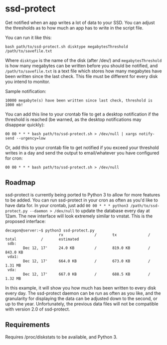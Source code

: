 # ssd-protect
Get notified when an app writes a lot of data to your SSD. You can adjust the thresholds as to how much an app has to write in the script file.

You can run it like this:

`bash path/to/ssd-protect.sh disktype megabytesThreshold /path/to/savefile.txt`

Where `disktype` is the name of the disk (after /dev/) and `megabytesThreshold` is how many megabytes can be written before you should be notified, and `/path/to/savefile.txt` is a text file which stores how many megabytes have been written since the last check. This file must be different for every disk you intend to monitor. 

Sample notification:

`10000 megabyte(s) have been written since last check, threshold is 1000 mb!`

You can add this line to your crontab file to get a desktop notification if the threshold is reached (be warned, as the desktop notifications may disappear quickly):

`00 00 * * * bash path/to/ssd-protect.sh > /dev/null | xargs notify-send --urgency=low` 


Or, add this to your crontab file to get notified if you exceed your threshold writes in a day and send the output to email/whatever you have configured for cron:

`00 00 * * * bash path/to/ssd-protect.sh > /dev/null`

## Roadmap

ssd-protect is currently being ported to Python 3 to allow for more features to be added. You can run ssd-protect in your cron as often as you'd like to have data for. In your crontab, just add `00 00 * * * python3 /path/to/ssd-protect.py --daemon > /dev/null` to update the database every day at 12am. The new interface will look extremely similar to vnstat. This is the proposed interface:
```
decagon@server:~$ python3 ssd-protect.py
                        rx              /       tx              /       total           /       estimated
 sdb:
        Dec 12, 17'     24.0 KB         /       819.0 KB        /        843.0 KB
 vda1:
        Dec 12, 17'     664.0 KB        /       673.0 KB        /         1.31 MB
 vda:
        Dec 12, 17'     667.0 KB        /       688.5 KB        /         1.32 MB
   ```     
        
In this example, it will show you how much has been written to every disk every day. The ssd-protect daemon can be run as often as you like, and the granularity for displaying the data can be adjusted down to the second, or up to the year. Unfortunately, the previous data files will not be compatible with version 2.0 of ssd-protect.

## Requirements

Requires /proc/diskstats to be available, and Python 3.



